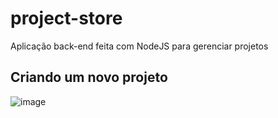 # project-store
Aplicação back-end feita com NodeJS para gerenciar projetos
## Criando um novo projeto
![image](https://user-images.githubusercontent.com/55156476/73608594-aa74f980-45a3-11ea-868e-c7114785ce83.png)
